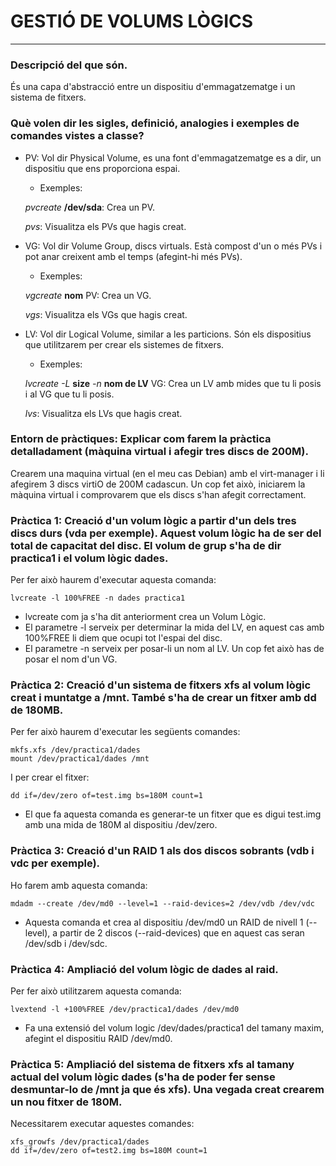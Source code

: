# GESTIÓ DE VOLUMS LÒGICS
---
### __Descripció del que són.__

És una capa d'abstracció entre un dispositiu d'emmagatzematge i un sistema de fitxers.

### __Què volen dir les sigles, definició, analogies i exemples de comandes vistes a classe?__

+ PV: Vol dir Physical Volume, es una font d'emmagatzematge es a dir, un dispositiu que ens proporciona espai.
    + Exemples:
   
    *pvcreate* **/dev/sda**: Crea un PV.
   
    *pvs*: Visualitza els PVs que hagis creat.

+ VG: Vol dir Volume Group, discs virtuals. Està compost d'un o més PVs i pot anar creixent amb el temps (afegint-hi més PVs).

    + Exemples:
   
    *vgcreate* **nom** PV: Crea un VG.
   
    *vgs*: Visualitza els VGs que hagis creat.

+ LV: Vol dir Logical Volume, similar a les particions. Són els dispositius que utilitzarem per crear els sistemes de fitxers.

    + Exemples:
   
    *lvcreate -L* **size** *-n* **nom de LV** VG: Crea un LV  amb mides que tu li posis i al VG que tu li posis.
   
    *lvs*: Visualitza els LVs que hagis creat.
   
### __Entorn de pràctiques: Explicar com farem la pràctica detalladament (màquina virtual i afegir tres discs de 200M).__

Crearem una maquina virtual (en el meu cas Debian) amb el virt-manager i li afegirem 3 discs virtiO de 200M cadascun. Un cop fet això, iniciarem la màquina virtual i comprovarem que els discs s'han afegit correctament.

### __Pràctica 1: Creació d'un volum lògic a partir d'un dels tres discs durs (vda per exemple). Aquest volum lògic ha de ser del total de capacitat del disc. El volum de grup s'ha de dir practica1 i el volum lògic dades.__

Per fer això haurem d'executar aquesta comanda:
```
lvcreate -l 100%FREE -n dades practica1 
```
+ lvcreate com ja s'ha dit anteriorment crea un Volum Lògic.
+ El parametre -l serveix per determinar la mida del LV, en aquest cas amb 100%FREE li diem que ocupi tot l'espai del disc.
+ El parametre -n serveix per posar-li un nom al LV. Un cop fet això has de posar el nom d'un VG.

### __Pràctica 2: Creació d'un sistema de fitxers xfs al volum lògic creat i muntatge a /mnt. També s'ha de crear un fitxer amb dd de 180MB.__

Per fer això haurem d'executar les següents comandes:
```
mkfs.xfs /dev/practica1/dades
mount /dev/practica1/dades /mnt
```
I per crear el fitxer:
```
dd if=/dev/zero of=test.img bs=180M count=1
```
+ El que fa aquesta comanda es generar-te un fitxer que es digui test.img amb una mida de 180M al dispositiu /dev/zero. 

### __Pràctica 3: Creació d'un RAID 1 als dos discos sobrants (vdb i vdc per exemple).__

Ho farem amb aquesta comanda:
```
mdadm --create /dev/md0 --level=1 --raid-devices=2 /dev/vdb /dev/vdc
```
+ Aquesta comanda et crea al dispositiu /dev/md0 un RAID de nivell 1 (--level), a partir de 2 discos (--raid-devices) que en aquest cas seran /dev/sdb i /dev/sdc.

### __Pràctica 4: Ampliació del volum lògic de dades al raid.__

Per fer això utilitzarem aquesta comanda:
```
lvextend -l +100%FREE /dev/practica1/dades /dev/md0 
```
+ Fa una extensió del volum logic /dev/dades/practica1 del tamany maxim, afegint el dispositiu RAID /dev/md0.

### __Pràctica 5: Ampliació del sistema de fitxers xfs al tamany actual del volum lògic dades (s'ha de poder fer sense desmuntar-lo de /mnt ja que és xfs). Una vegada creat crearem un nou fitxer de 180M.__

Necessitarem executar aquestes comandes:
```
xfs_growfs /dev/practica1/dades
dd if=/dev/zero of=test2.img bs=180M count=1
```

